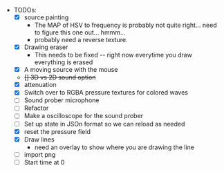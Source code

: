* TODOs:
    * [x] source painting
        * The MAP of HSV to frequency is probably not quite right... need to figure this one out... hmmm...
        * probably need a reverse texture. 
    * [x] Drawing eraser
        * This needs to be fixed -- right now everytime you draw everything is erased
    * [x] A moving source with the mouse
    * ~~[] 3D vs 2D sound option~~
    * [x] attenuation
    * [x] Switch over to RGBA pressure textures for colored waves
    * [ ] Sound prober microphone
    * [ ] Refactor
    * [ ] Make a oscilloscope for the sound prober
    * [ ] Set up state in JSOn format so we can reload as needed
    * [x] reset the pressure field
    * [x] Draw lines
        * need an overlay to show where you are drawing the line
    * [ ] import png
    * [ ] Start time at 0